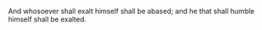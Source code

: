 And whosoever shall exalt himself shall be abased; and he that shall humble himself shall be exalted.
